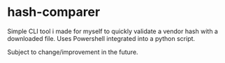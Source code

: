 # hash-comparer
Simple CLI tool i made for myself to quickly validate a vendor hash with a downloaded file.
Uses Powershell integrated into a python script.

Subject to change/improvement in the future.